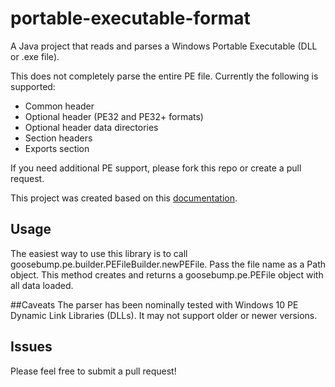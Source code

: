 # portable-executable-format
A Java project that reads and parses a Windows Portable Executable (DLL or .exe file).

This does not completely parse the entire PE file. Currently the following is supported:
* Common header
* Optional header (PE32 and PE32+ formats)
* Optional header data directories
* Section headers
* Exports section

If you need additional PE support, please fork this repo or create a pull request.

This project was created based on this [documentation](https://learn.microsoft.com/en-us/windows/win32/debug/pe-format).

## Usage
The easiest way to use this library is to call goosebump.pe.builder.PEFileBuilder.newPEFile. Pass the file name as a Path object. This method creates and returns a goosebump.pe.PEFile object with all data loaded.

##Caveats
The parser has been nominally tested with Windows 10 PE Dynamic Link Libraries (DLLs). It may not support older or newer versions.

## Issues
Please feel free to submit a pull request!
